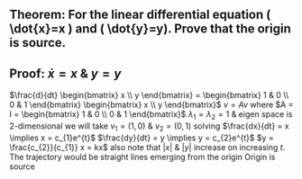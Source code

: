 ## Theorem: For the linear differential equation \( \dot{x}=x \) and \( \dot{y}=y). Prove that the origin is source.


## Proof: $\dot{x} = x$ & $y = y$
$\frac{d}{dt} \begin{bmatrix} x \\ y  \end{bmatrix} = \begin{bmatrix} 1 & 0 \\ 0 & 1 \end{bmatrix} \begin{bmatrix} x \\ y \end{bmatrix}$
$v = Av$ where $A = I = \begin{bmatrix} 1 & 0 \\ 0 & 1 \end{bmatrix}$
$\lambda_{1} = \lambda_{2} = 1$ & eigen space is 2-dimensional 
we will take $v_{1} = (1, 0)$ & $v_{2} = (0, 1)$
solving $\frac{dx}{dt} = x  \implies x = c_{1}e^{t}$
$\frac{dy}{dt} = y  \implies y = c_{2}e^{t}$
$y = \frac{c_{2}}{c_{1}} x = kx$
also note that $|x|$ & $|y|$ increase on increasing 
$t$.
The trajectory would be straight lines emerging from the origin
Origin is source 
